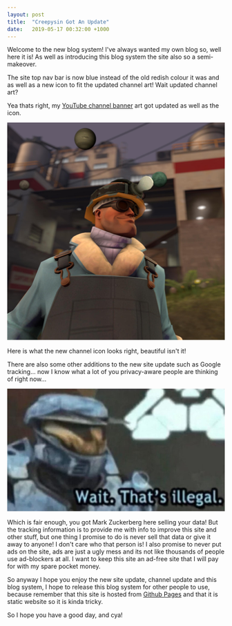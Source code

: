 ```yaml
---
layout: post
title:  "Creepysin Got An Update"
date:   2019-05-17 00:32:00 +1000
---
```

Welcome to the new blog system! I've always wanted my own blog so, well here it is! As well as introducing this blog system the site also so a semi-makeover.

The site top nav bar is now blue instead of the old redish colour it was and as well as a new icon to fit the updated channel art! Wait updated channel art?

Yea thats right, my [YouTube channel banner](https://www.youtube.com/channel/UCGE1RiKvxmhB1mEVzJS0MtA) art got updated as well as the icon.

![Creepysin Channel Icon](/assets/blog/2019/05/17/creepysin-got-an-update/icon.jpg)

Here is what the new channel icon looks right, beautiful isn't it!

There are also some other additions to the new site update such as Google tracking... now I know what a lot of you privacy-aware people are thinking of right now...

![Wait. That's illegal](/assets/blog/2019/05/17/creepysin-got-an-update/wait_that's_illegal.jpg)

Which is fair enough, you got Mark Zuckerberg here selling your data! But the tracking information is to provide me with info to improve this site and other stuff, but one thing I promise to do is never sell that data or give it away to anyone! I don't care who that person is! I also promise to never put ads on the site, ads are just a ugly mess and its not like thousands of people use ad-blockers at all. I want to keep this site an ad-free site that I will pay for with my spare pocket money.

So anyway I hope you enjoy the new site update, channel update and this blog system, I hope to release this blog system for other people to use, because remember that this site is hosted from [Github Pages](https://pages.github.com/) and that it is static website so it is kinda tricky.

So I hope you have a good day, and cya!

